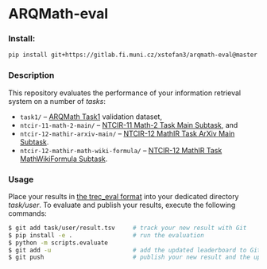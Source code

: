 # ARQMath-eval

### Install:

```sh
pip install git+https://gitlab.fi.muni.cz/xstefan3/arqmath-eval@master
```

### Description

This repository evaluates the performance of your information retrieval system
on a number of *tasks*:

- `task1/` – [ARQMath Task1][arqmath-task1]  validation dataset,
- `ntcir-11-math-2-main/` – [NTCIR-11 Math-2 Task Main Subtask][ntcir-11-math-2], and
- `ntcir-12-mathir-arxiv-main/` – [NTCIR-12 MathIR Task ArXiv Main Subtask][ntcir-12-mathir].
- `ntcir-12-mathir-math-wiki-formula/` – [NTCIR-12 MathIR Task MathWikiFormula Subtask][ntcir-12-mathir].

### Usage

Place your results in [the trec\_eval format][treceval-format] into your
dedicated directory *task/user*. To evaluate and publish your results,
execute the following commands:

``` sh
$ git add task/user/result.tsv     # track your new result with Git
$ pip install -e .                 # run the evaluation
$ python -m scripts.evaluate
$ git add -u                       # add the updated leaderboard to Git
$ git push                         # publish your new result and the updated leaderboard
```

 [arqmath-task1]:   https://www.cs.rit.edu/~dprl/ARQMath/Task1-answers.html (Task 1: Find Answers)
 [treceval-format]: https://stackoverflow.com/a/8175382/657401 (How to evaluate a search/retrieval engine using trec_eval?)
 [ntcir-11-math-2]: http://citeseerx.ist.psu.edu/viewdoc/download?doi=10.1.1.686.444&rep=rep1&type=pdf (NTCIR-11 Math-2 Task Overview)
 [ntcir-12-mathir]: https://www.cs.rit.edu/~rlaz/files/ntcir12-mathir.pdf (NTCIR-12 MathIR Task Overview)

